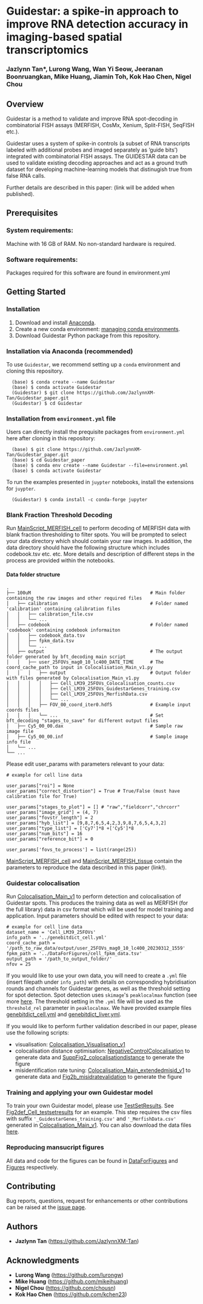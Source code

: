 # Guidestar: a spike-in approach to improve RNA detection accuracy in imaging-based spatial transcriptomics


### Jazlynn Tan\*, Lurong Wang, Wan Yi Seow, Jeeranan Boonruangkan, Mike Huang, Jiamin Toh, Kok Hao Chen, Nigel Chou

## Overview

Guidestar is a method to validate and improve RNA spot-decoding in combinatorial FISH assays (MERFISH, CosMx, Xenium, Split-FISH, SeqFISH etc.).

Guidestar uses a system of spike-in controls (a subset of RNA transcripts labeled with additional probes and imaged separately as ‘guide bits’) integrated with combinatorial FISH assays. The GUIDESTAR data can be used to validate existing decoding approaches and act as a ground truth dataset for developing machine-learning models that distinugish true from false RNA calls. 

<!--
Guidestar improves decoding accuracy, as measured by F1 score, in cell-line samples. It also generalized well to tissue samples.
-->

Further details are described in this paper: (link will be added when published).

## Prerequisites <a name="prereqs"></a>

### System requirements: <a name="sysreqs"></a>

Machine with 16 GB of RAM. No non-standard hardware is required.

### Software requirements: <a name="softreqs"></a>

Packages required for this software are found in environment.yml

<!--
## License <a name="lic"></a>

This project is licensed under ...
-->

## Getting Started <a name="getstart"></a>

   
### Installation <a name="install"></a>

1.	Download and install [Anaconda](https://www.anaconda.com/distribution/#download-section).
2.	Create a new conda environment: [managing conda environments](https://docs.conda.io/projects/conda/en/latest/user-guide/tasks/manage-environments.html). 
3.	Download Guidestar Python package from this repository.

### Installation via Anaconda (recommended) <a name="install"></a>

To use ``Guidestar``, we recommend setting up a ``conda`` environment and cloning this repository.

      (base) $ conda create --name Guidestar
      (base) $ conda activate Guidestar
      (Guidestar) $ git clone https://github.com/JazlynnXM-Tan/Guidestar_paper.git
      (Guidestar) $ cd Guidestar

### Installation from `environment.yml` file <a name="install"></a>

Users can directly install the prequisite packages from `environment.yml` here after cloning in this repository:

      (base) $ git clone https://github.com/JazlynnXM-Tan/Guidestar_paper.git
      (base) $ cd Guidestar_paper
      (base) $ conda env create --name Guidestar --file=environment.yml
      (base) $ conda activate Guidestar

To run the examples presented in `juypter` notebooks, install the extensions for `juypter`.

      (Guidestar) $ conda install -c conda-forge jupyter

### Blank Fraction Threshold Decoding <a name="BFT"></a>
Run [MainScript_MERFISH_cell](../MainScript_MERFISH_cell.py) to perform decoding of MERFISH data with blank fraction thresholding to filter spots. You will be prompted to select your data directory which should contain your raw images. In addition, the data directory should have the following structure which includes codebook.tsv etc. etc. More details and description of different steps in the process are provided within the notebooks.

#### Data folder structure

    .
    ├── 100uM                                            # Main folder containing the raw images and other required files
    │   ├── calibration                                  # Folder named 'calibration' containing calibration files
    │   │   ├── calibration_file.csv
    │   │   └── ... 
    │   ├── codebook                                     # Folder named 'codebook' containing codebook informaiton
    │   │   ├── codebook_data.tsv
    │   │   ├── fpkm_data.tsv
    │   │   └── ...     
    │   ├── output                                       # The output folder generated by bft_decoding main script
    │   │   ├── user_25FOVs_mag0_10_lc400_DATE_TIME      # The coord_cache_path to input in Colocalisation_Main_v1.py
    │   │   │   ├── output                               # Output folder with files generated by Colocalisation_Main_v1.py
    │   │   │   │   ├── Cell_LM39_25FOVs_Colocalisation_counts.csv             
    │   │   │   │   ├── Cell_LM39_25FOVs_GuidestarGenes_training.csv
    │   │   │   │   ├── Cell_LM39_25FOVs_MerfishData.csv
    │   │   │   │   └── ...
    │   │   │   ├── FOV_00_coord_iter0.hdf5              # Example input coords files 
    │   │   │   └── ...                                  # Set bft_decoding "stages_to_save" for different output files
    │   ├── Cy5_00_00.dax                                # Sample raw image file
    │   ├── Cy5_00_00.inf                                # Sample image info file
    │   └── ...
    └── ...

Please edit user_params with parameters relevant to your data:
```
# example for cell line data

user_params["roi"] = None 
user_params["correct_distortion"] = True # True/False (must have calibration file for True)

user_params["stages_to_plot"] = [] # "raw","fieldcorr","chrcorr"
user_params["image_grid"] = (4, 7)
user_params["fovstr_length"] = 2
user_params["hyb_list"] = [9,8,7,6,5,4,2,3,9,8,7,6,5,4,3,2]
user_params["type_list"] = ['Cy7']*8 +['Cy5']*8
user_params["num_bits"] = 16
user_params["reference_bit"] = 0

user_params['fovs_to_process'] = list(range(25))
```

[MainScript_MERFISH_cell](../MainScript_MERFISH_cell.py) and [MainScript_MERFISH_tissue](../MainScript_MERFISH_tissue.py) contain the parameters to reproduce the data described in this paper (link!). 

### Guidestar colocalisation
Run [Colocalisation_Main_v1](Guidestar_colocalisation/Colocalisation_Main_v1.py) to perform detection and colocalisation of Guidestar spots. This produces the training data as well as MERFISH (for the full library) data in csv format which will be used for model training and application. Input parameters should be edited with respect to your data:
```
# example for cell line data
dataset_name = 'Cell_LM39_25FOVs'
info_path = '../genebitdict_cell.yml'
coord_cache_path = '/path_to_raw_data/output/user_25FOVs_mag0_10_lc400_20230312_1559'
fpkm_path = '../DataForFigures/cell_fpkm_data.tsv'
output_path = '/path_to_output_folder/'
nfov = 25
```

If you would like to use your own data, you will need to create a `.yml` file (insert filepath under `info_path`) with details on corresponding hybridisation rounds and channels for Guidestar genes, as well as the threshold setting for spot detection. Spot detection uses `skimage`'s `peaklocalmax` function (see more [here](https://scikit-image.org/docs/stable/api/skimage.feature.html#skimage.feature.peak_local_max). The threshold setting in the `.yml` file will be used as the `threshold_rel` parameter in `peaklocalmax`. We have provided example files [genebitdict_cell.yml](genebitdict_cell.yml) and [genebitdict_liver.yml](genebitdict_liver.yml).  

If you would like to perform further validation described in our paper, please use the following scripts:
* visualisation: [Colocalisation_Visualisation_v1](Guidestar_colocalisation/Colocalisation_Visualisation_v1.py)
* colocalisation distance optimisation: [NegativeControlColocalisation](Guidestar_colocalisation/NegativeControlColocalisation.py) to generate data and [SuppFig2_colocalisationdistance](Figures/SuppFig2_colocalisationdistance.py) to generate the figure
* misidentification rate tuning: [Colocalisation_Main_extendedmisid_v1](Guidestar_colocalisation/Colocalisation_Main_extendedmisid_v1.py) to generate data and [Fig2b_misidratevalidation](Figures/Fig2b_misidratevalidation.py) to generate the figure

### Training and applying your own Guidestar model
To train your own Guidestar model, please use [TestSetResults](Guidestar_model/TestSetResults.py). See [Fig2def_Cell_testsetresults](Figures/Fig2def_Cell_testsetresults.py) for an example. This step requires the csv files with suffix `'_GuidestarGenes_training.csv'` and `'_MerfishData.csv'` generated in [Colocalisation_Main_v1](Guidestar_colocalisation/Colocalisation_Main_v1.py). You can also download the data files [here](https://drive.google.com/drive/folders/122UvRUf9SqZhPW2tYLKfgjZl1Y_HP1Kx?usp=drive_link).

### Reproducing mansucript figures
All data and code for the figures can be found in [DataForFigures](DataForFigures) and [Figures](Figures) respectively.

## Contributing

Bug reports, questions, request for enhancements or other contributions
can be raised at the [issue
page](<kokhao's github>).

## Authors <a name="authors"></a>

* **Jazlynn Tan** (https://github.com/JazlynnXM-Tan)

## Acknowledgments <a name="ack"></a>

* **Lurong Wang**  (https://github.com/lurongw)
* **Mike Huang**  (https://github.com/mikejhuang)
* **Nigel Chou**  (https://github.com/chousn)
* **Kok Hao Chen**  (https://github.com/kchen23)
